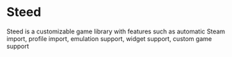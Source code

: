 # Steed
Steed is a customizable game library with features such as automatic Steam import, profile import, emulation support, widget support, custom game support
